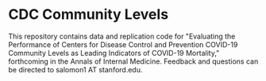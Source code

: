 # CDC Community Levels

This repository contains data and replication code for "Evaluating the Performance of Centers for Disease Control and Prevention COVID-19 Community Levels as Leading Indicators of COVID-19 Mortality," forthcoming in the Annals of Internal Medicine.  Feedback and questions can be directed to salomon1 AT stanford.edu.
